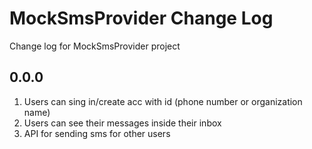 # MockSmsProvider Change Log

Change log for MockSmsProvider project

## 0.0.0

1. Users can sing in/create acc with id (phone number or organization name)
2. Users can see their messages inside their inbox
3. API for sending sms for other users